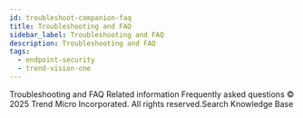 ```yaml
---
id: troubleshoot-companion-faq
title: Troubleshooting and FAQ
sidebar_label: Troubleshooting and FAQ
description: Troubleshooting and FAQ
tags:
  - endpoint-security
  - trend-vision-one
---
```


 Troubleshooting and FAQ Related information Frequently asked questions © 2025 Trend Micro Incorporated. All rights reserved.Search Knowledge Base